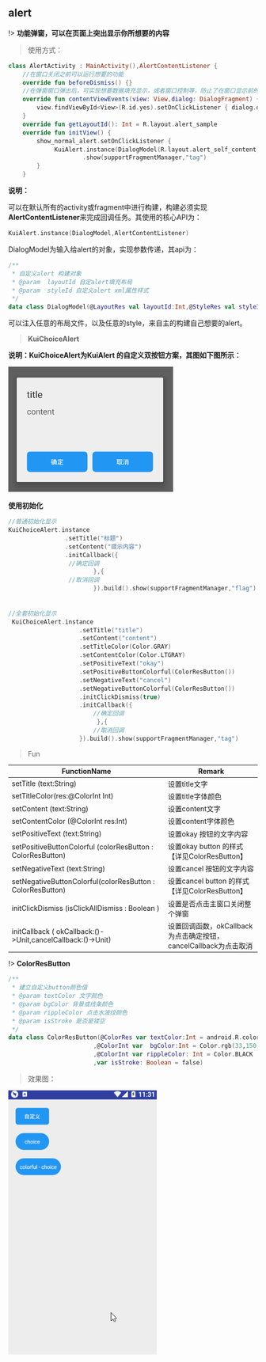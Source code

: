 ## alert
!> **功能弹窗，可以在页面上突出显示你所想要的内容**

>使用方式：

```kotlin
class AlertActivity : MainActivity(),AlertContentListener {
    //在窗口关闭之前可以运行想要的功能
    override fun beforeDismiss() {}
    //在弹窗窗口弹出后，可实现想要数据填充显示，或者窗口控制等，防止了在窗口显示前的调用出现空指针
    override fun contentViewEvents(view: View,dialog: DialogFragment) {
        view.findViewById<View>(R.id.yes).setOnClickListener { dialog.dismiss() }
    }
    override fun getLayoutId(): Int = R.layout.alert_sample
    override fun initView() {
        show_normal_alert.setOnClickListener {
             KuiAlert.instance(DialogModel(R.layout.alert_self_content, 0),this)
                     .show(supportFragmentManager,"tag")
        }
    }
```

**说明：**

可以在默认所有的activity或fragment中进行构建，构建必须实现**AlertContentListener**来完成回调任务。其使用的核心API为：
```kotlin
KuiAlert.instance(DialogModel,AlertContentListener)
```

DialogModel为输入给alert的对象，实现参数传递，其api为：

``` kotlin
/**
 * 自定义alert 构建对象
 * @param  layoutId 自定alert填充布局
 * @param  styleId 自定义alert xml属性样式
 */
data class DialogModel(@LayoutRes val layoutId:Int,@StyleRes val styleId:Int)
```

可以注入任意的布局文件，以及任意的style，来自主的构建自己想要的alert。

> **KuiChoiceAlert**

**说明：KuiChoiceAlert为KuiAlert 的自定义双按钮方案，其图如下图所示：**

![alert_two_button](../editImg/alert_two_button.png)

**使用初始化**

```kotlin
//普通初始化显示
KuiChoiceAlert.instance
                .setTitle("标题")
                .setContent("提示内容")
                .initCallback({
                 //确定回调
                        },{
                 //取消回调
                        }).build().show(supportFragmentManager,"flag")


//全套初始化显示
 KuiChoiceAlert.instance
                    .setTitle("title")
                    .setContent("content")
                    .setTitleColor(Color.GRAY)
                    .setContentColor(Color.LTGRAY)
                    .setPositiveText("okay")
                    .setPositiveButtonColorful(ColorResButton())
                    .setNegativeText("cancel")
                    .setNegativeButtonColorful(ColorResButton())
                    .initClickDismiss(true)
                    .initCallback({
                        //确定回调
                         },{
                        //取消回调
                    }).build().show(supportFragmentManager,"tag")


```

> Fun

| FunctionName                                                | Remark                                                           |
| ----------------------------------------------------------- | ---------------------------------------------------------------- |
| setTitle (text:String)                                      | 设置title文字                                                    |
| setTitleColor(res:@ColorInt Int)                            | 设置title字体颜色                                                |
| setContent (text:String)                                    | 设置content文字                                                  |
| setContentColor (@ColorInt res:Int)                         | 设置content字体颜色                                              |
| setPositiveText (text:String)                               | 设置okay 按钮的文字内容                                          |
| setPositiveButtonColorful (colorResButton : ColorResButton) | 设置okay button 的样式 【详见ColorResButton】                    |
| setNegativeText (text:String)                               | 设置cancel 按钮的文字内容                                        |
| setNegativeButtonColorful(colorResButton : ColorResButton)  | 设置cancel button 的样式 【详见ColorResButton】                  |
| initClickDismiss (isClickAllDismiss : Boolean )             | 设置是否点击主窗口关闭整个弹窗                                   |
| initCallback ( okCallback:()->Unit,cancelCallback:()->Unit) | 设置回调函数，okCallback为点击确定按钮，cancelCallback为点击取消 |

!> **ColorResButton**

```kotlin
/**
 * 建立自定义button颜色值
 * @param textColor 文字颜色
 * @param bgColor 背景或线条颜色
 * @param rippleColor 点击水波纹颜色
 * @param isStroke 是否是镂空
 */
data class ColorResButton(@ColorRes var textColor:Int = android.R.color.white
                        ,@ColorInt var  bgColor:Int = Color.rgb(33,150,243)
                        ,@ColorInt var rippleColor: Int = Color.BLACK
                        ,var isStroke: Boolean = false)
```

> 效果图：

![alert效果图](../editImg/alert.gif ":size=300x")